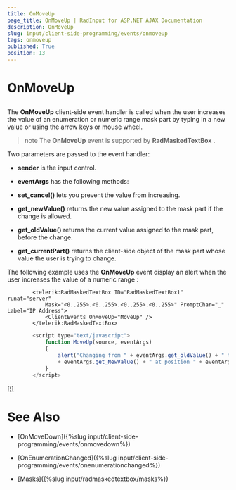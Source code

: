 ```yaml
---
title: OnMoveUp
page_title: OnMoveUp | RadInput for ASP.NET AJAX Documentation
description: OnMoveUp
slug: input/client-side-programming/events/onmoveup
tags: onmoveup
published: True
position: 13
---
```


# OnMoveUp



## 

The **OnMoveUp** client-side event handler is called when the user increases the value of an enumeration or numeric range mask part by typing in a new value or using the arrow keys or mouse wheel.

>note The **OnMoveUp** event is supported by **RadMaskedTextBox** .
>


Two parameters are passed to the event handler:

* **sender** is the input control.

* **eventArgs** has the following methods:

* **set_cancel()** lets you prevent the value from increasing.

* **get_newValue()** returns the new value assigned to the mask part if the change is allowed.

* **get_oldValue()** returns the current value assigned to the mask part, before the change.

* **get_currentPart()** returns the client-side object of the mask part whose value the user is trying to change.

The following example uses the **OnMoveUp** event display an alert when the user increases the value of a numeric range :

````ASPNET
	    <telerik:RadMaskedTextBox ID="RadMaskedTextBox1" runat="server" 
	        Mask="<0..255>.<0..255>.<0..255>.<0..255>" PromptChar="_" Label="IP Address">
	        <ClientEvents OnMoveUp="MoveUp" />
	    </telerik:RadMaskedTextBox>
````



````JavaScript
	    <script type="text/javascript">
	        function MoveUp(source, eventArgs)
	        {
	            alert("Changing from " + eventArgs.get_oldValue() + " to "
	            + eventArgs.get_NewValue() + " at position " + eventArgs.get_currentPart().offset);
	        }
	    </script>
````



[[!] ]()

# See Also

 * [OnMoveDown]({%slug input/client-side-programming/events/onmovedown%})

 * [OnEnumerationChanged]({%slug input/client-side-programming/events/onenumerationchanged%})

 * [Masks]({%slug input/radmaskedtextbox/masks%})

